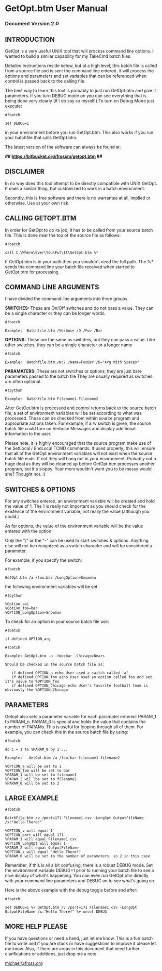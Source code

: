 # GetOpt.btm User Manual #
### Document Version 2.0 ###

## INTRODUCTION  ##
GetOpt is a very useful UNIX tool that will process command line options.  I wanted to build a similar capability for my TakeCmd batch files.

Detailed instructions reside below, but at a high level, this batch file is called from a source file and is sent the command line entered.  It will process the options and parameters and set variables that can be referenced when control is passed back to the calling file.

The best way to learn this tool is probably to just run GetOpt.btm and give it parameters.  If you turn DEBUG mode on you can see everything that is being done very clearly (if I do say so myself.)  To turn on Debug Mode just execute: 


```
#!batch

set DEBUG=1 
```

in your environment before you run GetOpt.btm.  This also works if you run your batchfile that calls GetOpt.btm.

The latest version of the software can always be found at:  

**## https://bitbucket.org/frossm/getopt.btm ##**


DISCLAIMER
----------
In no way does this tool attempt to be directly compatible with UNIX GetOpt.  It does a similar thing, but customized to work in a batch environment.

Secondly, this is free software and there is no warrantee at all, implied or otherwise.  Use at your own risk.


CALLING GETOPT.BTM
------------------
In order for GetOpt to do its job, it has to be called from your source batch file.  This is done near the top of the source file as follows:


```
#!batch

call C:\Where\Ever\You\Put\It\GetOpt.btm %*
```


If GetOpt.btm is in your path then you shouldn't need the full path.  The %* sends the command line your batch file received when started to GetOpt.btm for processing.


COMMAND LINE ARGUMENTS
----------------------
I have divided the command line arguments into three groups.

   **SWITCHES:**  These are On/Off switches and do not pass a value.  They can be a single character or they can be longer words.


```
#!batch

Example:  Batchfile.btm /Verbose /D /Foo /Bar
```

   **OPTIONS:**  These are the same as switches, but they can pass a value.  Like other switches, they can be a single character or a longer name
	

```
#!batch

Example:  Batchfile.btm /N:7 /Name=FooBar /B="Arg With Spaces"
```

   **PARAMATERS:**  These are not switches or options, they are just bare parameters passed to the batch file  They are usually required as switches are often optional.


```
#!python

Example:  Batchfile.btm Filename1 Filename2
```

After GetOpt.btm is processed and control returns back to the source batch file, a set of environment variables will be set according to what was processed.  These can be checked from within source program and appropriate actions taken.  For example, if a /v switch is given, the source batch file could turn on Verbose Messages and display additional information to the user.

Please note, it is highly encouraged that the source program make use of the SetLocal / EndLocal TCMD commands.  If used properly, this will ensure that all of the GetOpt environment variables will not exist when the source batch file ends.  If not they will hang out in your environment.  Probably not a huge deal as they will be cleaned up before GetOpt.btm processes another program, but it's sloppy.  Your mom wouldn't want you to be messy would she?  Thought not. :)



SWITCHES & OPTIONS
------------------
For any switches entered, an environment variable will be created and hold the value of 1.  The 1 is really not important as you should check for the existence of the environment variable, not really the value (although you could.)

As for options, the value of the environment variable will be the value entered with the option.

Only the "/" or the "-" can be used to start switches & options.  Anything else will not be recognized as a switch character and will be considered a parameter.

For example, if you specify the switch:


```
#!batch

GetOpt.btm /a /foo:bar /LongOption=Snowman
```

the following environment variables will be set:


```
#!python

%Option_a=1
%Option_foo=bar
%OPTION_LongOption=Snowman

```

To check for an option in your source batch file use:


```
#!batch

if defined OPTION_arg
```


```
#!batch

Example: GetOpt.btm -a -foo:bar -Chicago=Bears

Should be checked in the source batch file as:

   if defined OPTION_a echo User used a switch called 'a'
   if defined OPTION_foo echo User used an option called foo and set it's value to %OPTION_foo
   if defined OPTION_Chicago echo User's favorite football team is obviously the %OPTION_Chicago

```


PARAMETERS
----------
Getopt also sets a parameter variable for each paramater entered: PARAM_1 to PARAM_n.  PARAM_0 is special and holds the value that contains the number of PARAMs.  This is useful for looping through all of them.  For example, you can check this in the source batch file by using:


```
#!batch

do i = 1 to %PARAM_0 by 1 ...

Example:   GetOpt.btm /a /foo:bar filename1 filename2

%OPTION_a will be set to 1
%OPTION_foo will be set to bar
%PARAM_1 will be set to filename1
%PARAM_2 wil lbe set to filename2
%PARAM_0 will be set to 2
```

   
   
LARGE EXAMPLE
-------------


```
#!batch

BatchFile.btm /v /port=171 Filename1.csv -LongOpt OutputFileName /x:"Hello There!"
      
%OPTION_v will equal 1
%OPTION_port will equal 171
%PARAM_1 will equal Filename1.csv
%OPTION_LongOpt will equal 1
%PARAM_2 will equal OutputFileName
%OPTION_x will equal "Hello There!"
%PARAM_0 will be set to the number of parameters, so 2 in this case

```

	  
Remember, if this is all a bit confusing, there is a robust DEBUG mode.  Set the environment variable DEBUG=1 prior to running your batch file to see a nice display of what's happening.  You can even run GetOpt.btm directly with your command line parameters and DEBUG on to see what's going on.  

Here is the above example with the debug toggle before and after:


```
#!batch

set DEBUG=1 %+ GetOpt.btm /v /port=171 Filename1.csv -LongOpt OutputFileName /x:"Hello There!" %+ unset DEBUG

```

   
MORE HELP PLEASE
----------------

If you have questions or need a hand, just let me know.  This is a fun batch file to write and if you are stuck or have suggestions to improve it please let me know.  Also, if there are areas in this document that need further clarifications or additions, just drop me a note.

michael@fross.org